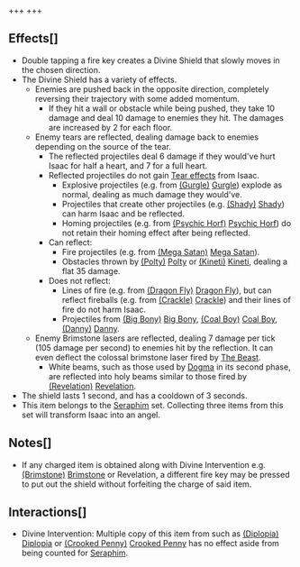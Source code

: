 +++
+++

Effects[]
---------


* Double tapping a fire key creates a Divine Shield that slowly moves in the chosen direction.
* The Divine Shield has a variety of effects.
	+ Enemies are pushed back in the opposite direction, completely reversing their trajectory with some added momentum.
		- If they hit a wall or obstacle while being pushed, they take 10 damage and deal 10 damage to enemies they hit. The damages are increased by 2 for each floor.
	+ Enemy tears are reflected, dealing damage back to enemies depending on the source of the tear.
		- The reflected projectiles deal 6 damage if they would've hurt Isaac for half a heart, and 7 for a full heart.
		- Reflected projectiles do not gain [Tear effects](/wiki/Tear_effects "Tear effects") from Isaac.
			* Explosive projectiles (e.g. from [(Gurgle)](/wiki/Gaper#Gurgle "Gurgle") [Gurgle](/wiki/Gaper#Gurgle "Gaper")) explode as normal, dealing as much damage they would've.
			* Projectiles that create other projectiles (e.g. [(Shady)](/wiki/Fatty#Shady "Shady") [Shady](/wiki/Fatty#Shady "Fatty")) can harm Isaac and be reflected.
			* Homing projectiles (e.g. from [(Psychic Horf)](/wiki/Horf#Psychic_Horf "Psychic Horf") [Psychic Horf](/wiki/Horf#Psychic_Horf "Horf")) do not retain their homing effect after being reflected.
		- Can reflect:
			* Fire projectiles (e.g. from [(Mega Satan)](/wiki/Mega_Satan "Mega Satan") [Mega Satan](/wiki/Mega_Satan "Mega Satan")).
			* Obstacles thrown by [(Polty)](/wiki/Polty "Polty") [Polty](/wiki/Polty "Polty") or [(Kineti)](/wiki/Polty#Kineti "Kineti") [Kineti](/wiki/Polty#Kineti "Polty"), dealing a flat 35 damage.
		- Does not reflect:
			* Lines of fire (e.g. from [(Dragon Fly)](/wiki/Boom_Fly#Dragon_Fly "Dragon Fly") [Dragon Fly](/wiki/Boom_Fly#Dragon_Fly "Boom Fly")), but can reflect fireballs (e.g. from [(Crackle)](/wiki/Gaper#Crackle "Crackle") [Crackle](/wiki/Gaper#Crackle "Gaper")) and their lines of fire do not harm Isaac.
			* Projectiles from [(Big Bony)](/wiki/Fatty#Big_Bony "Big Bony") [Big Bony](/wiki/Fatty#Big_Bony "Fatty"), [(Coal Boy)](/wiki/Danny#Coal_Boy "Coal Boy") [Coal Boy](/wiki/Danny#Coal_Boy "Danny"), [(Danny)](/wiki/Danny "Danny") [Danny](/wiki/Danny "Danny").
	+ Enemy Brimstone lasers are reflected, dealing 7 damage per tick (105 damage per second) to enemies hit by the reflection. It can even deflect the colossal brimstone laser fired by [The Beast](/wiki/The_Beast "The Beast").
		- White beams, such as those used by [Dogma](/wiki/Dogma "Dogma") in its second phase, are reflected into holy beams similar to those fired by [(Revelation)](/wiki/Revelation "Revelation") [Revelation](/wiki/Revelation "Revelation").
* The shield lasts 1 second, and has a cooldown of 3 seconds.
* This item belongs to the [Seraphim](/wiki/Seraphim_(Transformation) "Seraphim (Transformation)") set. Collecting three items from this set will transform Isaac into an angel.


Notes[]
-------


* If any charged item is obtained along with Divine Intervention e.g. [(Brimstone)](/wiki/Brimstone "Brimstone") [Brimstone](/wiki/Brimstone "Brimstone") or Revelation, a different fire key may be pressed to put out the shield without forfeiting the charge of said item.


Interactions[]
--------------


* Divine Intervention: Multiple copy of this item from such as [(Diplopia)](/wiki/Diplopia "Diplopia") [Diplopia](/wiki/Diplopia "Diplopia") or [(Crooked Penny)](/wiki/Crooked_Penny "Crooked Penny") [Crooked Penny](/wiki/Crooked_Penny "Crooked Penny") has no effect aside from being counted for [Seraphim](/wiki/Seraphim_(Transformation) "Seraphim (Transformation)").


